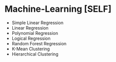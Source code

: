 # Machine-Learning [SELF]

* Simple Linear Regression
* Linear Regression
* Polynomial Regression
* Logical Regression
* Random Forest Regression
* K-Mean Clustering
* Hierarchical Clustering
